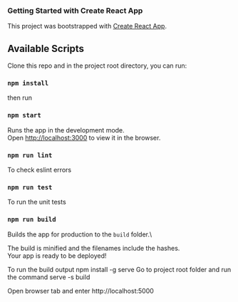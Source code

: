 ### Getting Started with Create React App

This project was bootstrapped with [Create React App](https://github.com/facebook/create-react-app).

## Available Scripts

Clone this repo and in the project root directory, you can run:

### `npm install`

then run

### `npm start`

Runs the app in the development mode.\
Open [http://localhost:3000](http://localhost:3000) to view it in the browser.

### `npm run lint`

To check eslint errors

### `npm run test`

To run the unit tests

### `npm run build`

Builds the app for production to the `build` folder.\

The build is minified and the filenames include the hashes.\
Your app is ready to be deployed!

To run the build output npm install -g serve Go to project root folder and run the command serve -s build

Open browser tab and enter http://localhost:5000